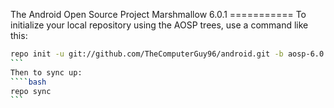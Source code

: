 The Android Open Source Project Marshmallow 6.0.1 ===========
 To initialize your local repository using the AOSP trees, use a command like this:
````bash
repo init -u git://github.com/TheComputerGuy96/android.git -b aosp-6.0 
```
Then to sync up:
````bash
repo sync
```